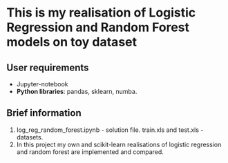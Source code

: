 # This is my realisation of Logistic Regression and Random Forest models on toy dataset 

## User requirements

<ul>
  <li>Jupyter-notebook</li>
  <li><b>Python libraries</b>: pandas,  sklearn, numba. </li>
</ul>

## Brief information

<ol>
  <li>
    log_reg_random_forest.ipynb - solution file. train.xls and test.xls - datasets.
  </li>
  <li>
    In this project my own and scikit-learn realisations of logistic regression and random forest are implemented and compared.
  </li>
</ol>
